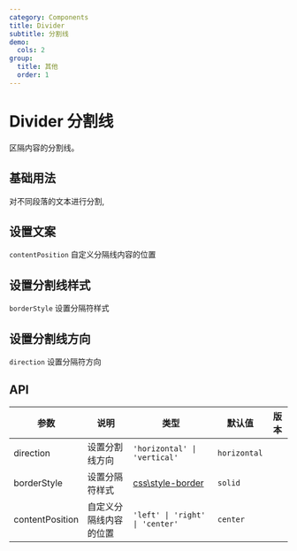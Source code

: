 ```yaml
---
category: Components
title: Divider
subtitle: 分割线
demo:
  cols: 2
group:
  title: 其他
  order: 1
---
```


# Divider 分割线

区隔内容的分割线。

## 基础用法

对不同段落的文本进行分割,

<!-- prettier-ignore -->
<code src="./demo/basic.tsx"></code>

## 设置文案

`contentPosition` 自定义分隔线内容的位置

<!-- prettier-ignore -->
<code src="./demo/basicText.tsx"></code>

## 设置分割线样式

`borderStyle` 设置分隔符样式

<!-- prettier-ignore -->
<code src="./demo/dividerStyleDemo.tsx"></code>

## 设置分割线方向

`direction` 设置分隔符方向

<!-- prettier-ignore -->
<code src="./demo/verticalDemo.tsx"></code>

## API

| 参数            | 说明                   | 类型                                                                              | 默认值       | 版本 |
| --------------- | ---------------------- | --------------------------------------------------------------------------------- | ------------ | ---- |
| direction       | 设置分割线方向         | `'horizontal' \| 'vertical'`                                                      | `horizontal` |      |
| borderStyle     | 设置分隔符样式         | [css\style-border](https://developer.mozilla.org/zh-CN/docs/Web/CSS/border-style) | `solid`      |      |
| contentPosition | 自定义分隔线内容的位置 | `'left' \| 'right' \| 'center'`                                                   | `center`     |      |
